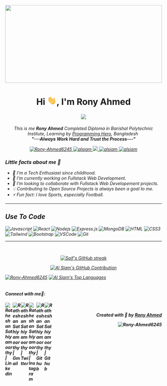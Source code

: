 <img width="100%" height="250" style="align-item:right;" src="https://media.licdn.com/dms/image/D5616AQF3e5cFk-mzAA/profile-displaybackgroundimage-shrink_350_1400/0/1692350258856?e=1701907200&v=beta&t=LOcj57IQFSTYA1WjgAtNi3HtGUKLFqhT4n0Mifh1aRc">
<h1 align="center">Hi <img src="https://raw.githubusercontent.com/ABSphreak/ABSphreak/master/gifs/Hi.gif" width="30px">, I'm  Rony Ahmed</h1>
<h3 align="center">
  <a href="https://github.com/Ratheshan03/readme-typing-svg"><img src="https://readme-typing-svg.herokuapp.com?lines=Diploma+in+Computer+Science+Engineering;Fontend+Developer;&center=true&width=500&height=50"></a>
</h3>

<p align="center">
  <em>
    This is me <b>Rony Ahmed</b> Completed Diploma in Barishal Polytechnic Institute, Learning by <a target="_blank" href="https://web.programming-hero.com">Programming Hero</a>, Bangladesh</b>&nbsp; 
  <br>
  <b><i>"---Always Work Hard and Trust the Process---"</i></b>
    <p align="center">
 <a href="#website" target="blank">
  <img src="https://img.shields.io/badge/Website-DC143C?style=for-the-badge&logo=medium&logoColor=white" alt="Rony-Ahmed6245" />
 </a>
 <a href="https://www.linkedin.com/in/rony-ahmed-b31145240/" target="_blank">
  <img src="https://img.shields.io/badge/LinkedIn-0077B5?style=for-the-badge&logo=linkedin&logoColor=white" alt="alsiam"/>
 </a>
 <a href="#twiter" target="_blank">
  <img src="https://img.shields.io/badge/Twitter-1DA1F2?style=for-the-badge&logo=twitter&logoColor=white" />
 </a>
 <a href="#instagram" target="_blank">
  <img src="https://img.shields.io/badge/Instagram-fe4164?style=for-the-badge&logo=instagram&logoColor=white" alt="alsiam" />
 </a> 
 <a href="https://web.facebook.com/profile.php?id=100010277806033&mibextid=ZbWKwL&_rdc=1&_rdr" target="_blank">
  <img src="https://img.shields.io/badge/Facebook-20BEFF?&style=for-the-badge&logo=facebook&logoColor=white" alt="alsiam"  />
  </a> 
</p>
</p>

<h3>Little facts about me 🧑</h3>

- 🧞 I'm a Tech Enthusiast since childhood.
- 🔭 I’m currently working on Fullstack Web Development.
- 👯 I’m looking to collaborate with Fullstack Web Developement projects.
- 💡 Contributing to Open Source Projects is always been a goal to me.
- ⚡ Fun fact: I love Sports, especially Football.


---
## Use To Code

![Javascript](https://img.shields.io/badge/Javascript-F0DB4F?style=for-the-badge&labelColor=black&logo=javascript&logoColor=F0DB4F)
![React](https://img.shields.io/badge/-React-61DBFB?style=for-the-badge&labelColor=black&logo=react&logoColor=61DBFB)
![Nodejs](https://img.shields.io/badge/Nodejs-3C873A?style=for-the-badge&labelColor=black&logo=node.js&logoColor=3C873A)
![Express.js](https://img.shields.io/badge/Express.js-000000?style=for-the-badge&logo=express&logoColor=white)
![MongoDB](https://img.shields.io/badge/MongoDB-4EA94B?style=for-the-badge&logo=mongodb&logoColor=white)
![HTML](https://img.shields.io/badge/HTML5-E34F26?style=for-the-badge&logo=html5&logoColor=white)
![CSS3](https://img.shields.io/badge/CSS3-1572B6?style=for-the-badge&logo=css3&logoColor=white)
![Tailwind](https://img.shields.io/badge/Tailwind_CSS-092749?style=for-the-badge&logo=tailwindcss&logoColor=06B6D4&labelColor=000000)
![Bootstrap](https://img.shields.io/badge/Bootstrap-563D7C?style=for-the-badge&logo=bootstrap&logoColor=white)
![VSCode](https://img.shields.io/badge/Visual_Studio-0078d7?style=for-the-badge&logo=visual%20studio&logoColor=white)
![Git](https://img.shields.io/badge/Git-F05032?style=for-the-badge&logo=git&logoColor=white)

---


<br/>

<p align="center">
  <a href="https://github.com/Rony-Ahmed6245">
    <img src="https://github-readme-streak-stats.herokuapp.com/?user=alsiam&theme=radical&border=7F3FBF&background=0D1117" alt="Saif's GitHub streak"/>
  </a>
</p>

<p align="center">
  <a href="https://github.com/Rony-Ahmed6245">
    <img src="https://github-profile-summary-cards.vercel.app/api/cards/profile-details?username=Rony-Ahmed6245&theme=radical" alt="Al Siam's GitHub Contribution"/>
  </a>
</p>

<a> 
    <a href="https://github.com/Rony-Ahmed6245"><img alt="Rony-Ahmed6245" src="https://denvercoder1-github-readme-stats.vercel.app/api?username=Rony-Ahmed6245&show_icons=true&count_private=true&theme=react&border_color=7F3FBF&bg_color=0D1117&title_color=F85D7F&icon_color=F8D866" height="192px" width="49.5%"/></a>
  <a href="https://github.com/Rony-Ahmed6245"><img alt="Al Siam's Top Languages" src="https://denvercoder1-github-readme-stats.vercel.app/api/top-langs/?username=Rony-Ahmed6245&langs_count=8&layout=compact&theme=react&border_color=7F3FBF&bg_color=0D1117&title_color=F85D7F&icon_color=F8D866" height="192px" width="49.5%"/></a>
  <br/>
</a>
</br>
<h4> Connect with me🤝: <h4>
  </hr>
  <a href="https://www.linkedin.com/in/rony-ahmed-b31145240/">
   <img align="left" alt=" Ratheshan Sathiyamoorthy | Linkedin" width="24px" src="https://www.vectorlogo.zone/logos/linkedin/linkedin-icon.svg" />
  </a>
  <a href="mailto:ronyahmed6245@gmail.com">
    <img align="left" alt="Ratheshan Sathiyamoorthy | Gmail" width="26px" src="https://www.vectorlogo.zone/logos/gmail/gmail-icon.svg" />
  </a>
  <a href="#">
    <img align="left" alt="Ratheshan Sathiyamoorthy| Twitter" width="26px" src="https://www.vectorlogo.zone/logos/twitter/twitter-official.svg" />
  </a>
  <a href="#">
    <img align="left" alt="Ratheshan Sathiyamoorthy | Instagram" width="24px" src="https://www.vectorlogo.zone/logos/instagram/instagram-icon.svg" />
  </a>
   <a href="https://web.facebook.com/profile.php?id=100010277806033&mibextid=ZbWKwL&_rdc=1&_rdr">
    <img align="left" alt="Ratheshan Sathiyamoorthy| Github" width="26px" src="https://www.vectorlogo.zone/logos/facebook/facebook-tile.svg" />
  </a>
   <a href="https://github.com/Rony-Ahmed6245">
    <img align="left" alt="Ratheshan Sathiyamoorthy| Github" width="26px" src="https://www.vectorlogo.zone/logos/github/github-tile.svg" />
  </a>
  <br>
  
<p align="right" > Created with 🖤 by <a href="https://github.com/Rony-Ahmed6245">Rony Ahmed</a></p>
<p align="right" > <img src="https://komarev.com/ghpvc/?username=Rony-Ahmed6245&label=Profile%20views&color=0e75b6&style=flat" alt="Rony-Ahmed6245" /> </p>

  
  
  
  
  
  
  
